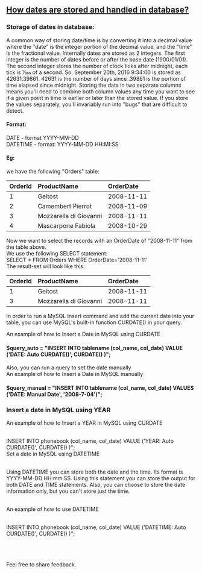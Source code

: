 ## [How dates are stored and handled in database?](https://prayuja-teli.github.io/Blog/Date)     


### Storage of dates in database:<br/>

A common way of storing date/time is by converting it into a decimal value where the "date" is the integer portion of the decimal value, and the "time" is the fractional value. Internally dates are stored as 2 integers. The first integer is the number of dates before or after the base date (1900/01/01). The second integer stores the number of clock ticks after midnight, each tick is 1⁄300 of a second. So, September 20th, 2016 9:34:00 is stored as 42631.39861. 42631 is the number of days since .39861 is the portion of time elapsed since midnight. Storing the data in two separate columns means you'll need to combine both column values any time you want to see if a given point in time is earlier or later than the stored value. If you store the values separately, you'll invariably run into "bugs" that are difficult to detect.<br/>

#### Format:

DATE - format YYYY-MM-DD<br/>
DATETIME - format: YYYY-MM-DD HH:MI:SS<br/>

#### Eg:<br/>

we have the following "Orders" table:<br/>

|OrderId     |  ProductName  |  OrderDate    | 
| :------------- | :------------- | :------------- | 
| 1 |   Geitost   |    2008-11-11   |
| 2 |   Camembert Pierrot   | 2008-11-09      |
| 3 |   Mozzarella di Giovanni  |   2008-11-11    |
| 4 |   Mascarpone Fabiola | 2008-10-29 |


Now we want to select the records with an OrderDate of "2008-11-11" from the table above.<br/>
We use the following SELECT statement:<br/>
SELECT * FROM Orders WHERE OrderDate='2008-11-11'<br/>
The result-set will look like this:<br/>

|OrderId     |  ProductName  |  OrderDate    | 
| :------------- | :------------- | :------------- |
| 1 |   Geitost   |    2008-11-11   |
| 3 |   Mozzarella di Giovanni  |   2008-11-11    |

 
 
In order to run a MySQL Insert command and add the current date into your table, you can use MySQL's built-in function CURDATE() in your query.<br/>

An example of how to Insert a Date in MySQL using CURDATE<br/>
#### $query_auto = "INSERT INTO tablename (col_name, col_date) VALUE ('DATE: Auto CURDATE()', CURDATE() )";<br/>
Also, you can run a query to set the date manually<br/>
An example of how to Insert a Date in MySQL manually<br/>
#### $query_manual = "INSERT INTO tablename (col_name, col_date) VALUES ('DATE: Manual Date', '2008-7-04')";<br/>

### Insert a date in MySQL using YEAR<br/>
 
An example of how to Insert a YEAR in MySQL using CURDATE<br/><br/>

INSERT INTO phonebook (col_name, col_date) VALUE ('YEAR: Auto CURDATE()', CURDATE() )";<br/>
Set a date in MySQL using DATETIME<br/><br/>

Using DATETIME you can store both the date and the time. Its format is YYYY-MM-DD HH:mm:SS. Using this statement you can store the output for both DATE and TIME statements. Also, you can choose to store the date information only, but you can't store just the time.<br/><br/>

An example of how to use DATETIME<br/><br/>

INSERT INTO phonebook (col_name, col_date) VALUE ('DATETIME: Auto CURDATE()', CURDATE() )";<br/><br/><br/><br/>


Feel free to share feedback.
